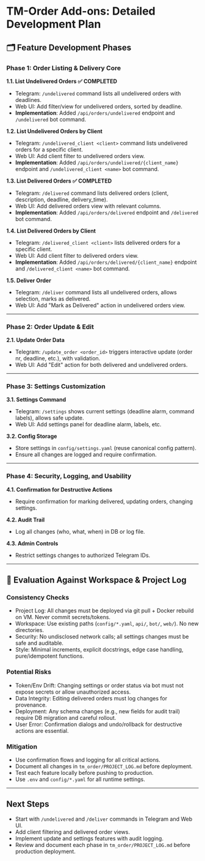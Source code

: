 # TM-Order Add-ons: Detailed Development Plan

## 🗂️ Feature Development Phases

### Phase 1: Order Listing & Delivery Core

**1.1. List Undelivered Orders ✅ COMPLETED**
- Telegram: `/undelivered` command lists all undelivered orders with deadlines.
- Web UI: Add filter/view for undelivered orders, sorted by deadline.
- **Implementation**: Added `/api/orders/undelivered` endpoint and `/undelivered` bot command.

**1.2. List Undelivered Orders by Client**
- Telegram: `/undelivered_client <client>` command lists undelivered orders for a specific client.
- Web UI: Add client filter to undelivered orders view.
- **Implementation**: Added `/api/orders/undelivered/{client_name}` endpoint and `/undelivered_client <name>` bot command.

**1.3. List Delivered Orders ✅ COMPLETED**
- Telegram: `/delivered` command lists delivered orders (client, description, deadline, delivery_time).
- Web UI: Add delivered orders view with relevant columns.
- **Implementation**: Added `/api/orders/delivered` endpoint and `/delivered` bot command.

**1.4. List Delivered Orders by Client**
- Telegram: `/delivered_client <client>` lists delivered orders for a specific client.
- Web UI: Add client filter to delivered orders view.
- **Implementation**: Added `/api/orders/delivered/{client_name}` endpoint and `/delivered_client <name>` bot command.

**1.5. Deliver Order**
- Telegram: `/deliver` command lists all undelivered orders, allows selection, marks as delivered.
- Web UI: Add "Mark as Delivered" action in undelivered orders view.

---

### Phase 2: Order Update & Edit

**2.1. Update Order Data**
- Telegram: `/update_order <order_id>` triggers interactive update (order nr, deadline, etc.), with validation.
- Web UI: Add "Edit" action for both delivered and undelivered orders.

---

### Phase 3: Settings Customization

**3.1. Settings Command**
- Telegram: `/settings` shows current settings (deadline alarm, command labels), allows safe update.
- Web UI: Add settings panel for deadline alarm, labels, etc.

**3.2. Config Storage**
- Store settings in `config/settings.yaml` (reuse canonical config pattern).
- Ensure all changes are logged and require confirmation.

---

### Phase 4: Security, Logging, and Usability

**4.1. Confirmation for Destructive Actions**
- Require confirmation for marking delivered, updating orders, changing settings.

**4.2. Audit Trail**
- Log all changes (who, what, when) in DB or log file.

**4.3. Admin Controls**
- Restrict settings changes to authorized Telegram IDs.

---

## 📝 Evaluation Against Workspace & Project Log

### Consistency Checks
- Project Log: All changes must be deployed via git pull + Docker rebuild on VM. Never commit secrets/tokens.
- Workspace: Use existing paths (`config/*.yaml`, `api/`, `bot/`, `web/`). No new directories.
- Security: No undisclosed network calls; all settings changes must be safe and auditable.
- Style: Minimal increments, explicit docstrings, edge case handling, pure/idempotent functions.

### Potential Risks
- Token/Env Drift: Changing settings or order status via bot must not expose secrets or allow unauthorized access.
- Data Integrity: Editing delivered orders must log changes for provenance.
- Deployment: Any schema changes (e.g., new fields for audit trail) require DB migration and careful rollout.
- User Error: Confirmation dialogs and undo/rollback for destructive actions are essential.

### Mitigation
- Use confirmation flows and logging for all critical actions.
- Document all changes in `tm_order/PROJECT_LOG.md` before deployment.
- Test each feature locally before pushing to production.
- Use `.env` and `config/*.yaml` for all runtime settings.

---

## Next Steps
- Start with `/undelivered` and `/deliver` commands in Telegram and Web UI.
- Add client filtering and delivered order views.
- Implement update and settings features with audit logging.
- Review and document each phase in `tm_order/PROJECT_LOG.md` before production deployment.
